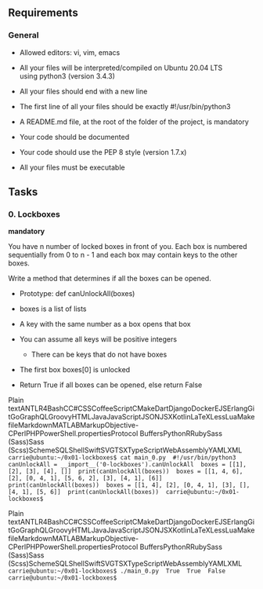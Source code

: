 Requirements
------------

### General

*   Allowed editors: vi, vim, emacs
    
*   All your files will be interpreted/compiled on Ubuntu 20.04 LTS using python3 (version 3.4.3)
    
*   All your files should end with a new line
    
*   The first line of all your files should be exactly #!/usr/bin/python3
    
*   A README.md file, at the root of the folder of the project, is mandatory
    
*   Your code should be documented
    
*   Your code should use the PEP 8 style (version 1.7.x)
    
*   All your files must be executable
    

Tasks
-----

### 0\. Lockboxes

**mandatory**

You have n number of locked boxes in front of you. Each box is numbered sequentially from 0 to n - 1 and each box may contain keys to the other boxes.

Write a method that determines if all the boxes can be opened.

*   Prototype: def canUnlockAll(boxes)
    
*   boxes is a list of lists
    
*   A key with the same number as a box opens that box
    
*   You can assume all keys will be positive integers
    
    *   There can be keys that do not have boxes
        
*   The first box boxes\[0\] is unlocked
    
*   Return True if all boxes can be opened, else return False
    

Plain textANTLR4BashCC#CSSCoffeeScriptCMakeDartDjangoDockerEJSErlangGitGoGraphQLGroovyHTMLJavaJavaScriptJSONJSXKotlinLaTeXLessLuaMakefileMarkdownMATLABMarkupObjective-CPerlPHPPowerShell.propertiesProtocol BuffersPythonRRubySass (Sass)Sass (Scss)SchemeSQLShellSwiftSVGTSXTypeScriptWebAssemblyYAMLXML`   carrie@ubuntu:~/0x01-lockboxes$ cat main_0.py  #!/usr/bin/python3  canUnlockAll = __import__('0-lockboxes').canUnlockAll  boxes = [[1], [2], [3], [4], []]  print(canUnlockAll(boxes))  boxes = [[1, 4, 6], [2], [0, 4, 1], [5, 6, 2], [3], [4, 1], [6]]  print(canUnlockAll(boxes))  boxes = [[1, 4], [2], [0, 4, 1], [3], [], [4, 1], [5, 6]]  print(canUnlockAll(boxes))  carrie@ubuntu:~/0x01-lockboxes$   `

Plain textANTLR4BashCC#CSSCoffeeScriptCMakeDartDjangoDockerEJSErlangGitGoGraphQLGroovyHTMLJavaJavaScriptJSONJSXKotlinLaTeXLessLuaMakefileMarkdownMATLABMarkupObjective-CPerlPHPPowerShell.propertiesProtocol BuffersPythonRRubySass (Sass)Sass (Scss)SchemeSQLShellSwiftSVGTSXTypeScriptWebAssemblyYAMLXML`   carrie@ubuntu:~/0x01-lockboxes$ ./main_0.py  True  True  False  carrie@ubuntu:~/0x01-lockboxes$   `

